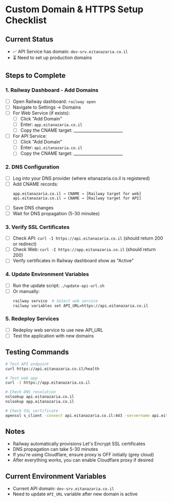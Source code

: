 # Custom Domain & HTTPS Setup Checklist

## Current Status
- ✅ API Service has domain: `dev-srv.eitanazaria.co.il`
- ⏳ Need to set up production domains

## Steps to Complete

### 1. Railway Dashboard - Add Domains
- [ ] Open Railway dashboard: `railway open`
- [ ] Navigate to Settings → Domains
- [ ] For Web Service (if exists):
  - [ ] Click "Add Domain"
  - [ ] Enter: `app.eitanazaria.co.il`
  - [ ] Copy the CNAME target: ________________________
- [ ] For API Service:
  - [ ] Click "Add Domain" 
  - [ ] Enter: `api.eitanazaria.co.il`
  - [ ] Copy the CNAME target: ________________________

### 2. DNS Configuration
- [ ] Log into your DNS provider (where eitanazaria.co.il is registered)
- [ ] Add CNAME records:
  ```
  app.eitanazaria.co.il → CNAME → [Railway target for web]
  api.eitanazaria.co.il → CNAME → [Railway target for API]
  ```
- [ ] Save DNS changes
- [ ] Wait for DNS propagation (5-30 minutes)

### 3. Verify SSL Certificates
- [ ] Check API: `curl -I https://api.eitanazaria.co.il` (should return 200 or redirect)
- [ ] Check Web: `curl -I https://app.eitanazaria.co.il` (should return 200)
- [ ] Verify certificates in Railway dashboard show as "Active"

### 4. Update Environment Variables
- [ ] Run the update script: `./update-api-url.sh`
- [ ] Or manually:
  ```bash
  railway service  # Select web service
  railway variables set API_URL=https://api.eitanazaria.co.il
  ```

### 5. Redeploy Services
- [ ] Redeploy web service to use new API_URL
- [ ] Test the application with new domains

## Testing Commands

```bash
# Test API endpoint
curl https://api.eitanazaria.co.il/health

# Test web app
curl -I https://app.eitanazaria.co.il

# Check DNS resolution
nslookup api.eitanazaria.co.il
nslookup app.eitanazaria.co.il

# Check SSL certificate
openssl s_client -connect api.eitanazaria.co.il:443 -servername api.eitanazaria.co.il < /dev/null
```

## Notes
- Railway automatically provisions Let's Encrypt SSL certificates
- DNS propagation can take 5-30 minutes
- If you're using Cloudflare, ensure proxy is OFF initially (grey cloud)
- After everything works, you can enable Cloudflare proxy if desired

## Current Environment Variables
- Current API domain: `dev-srv.eitanazaria.co.il`
- Need to update `API_URL` variable after new domain is active
